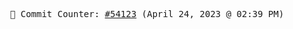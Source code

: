 <p align="center">
    <samp>
        📮 Commit Counter: <a href="https://github.com/Javascript-void0/Javascript-void0/commits/main">#54123</a> (April 24, 2023 @ 02:39 PM)
    </samp>
</p>